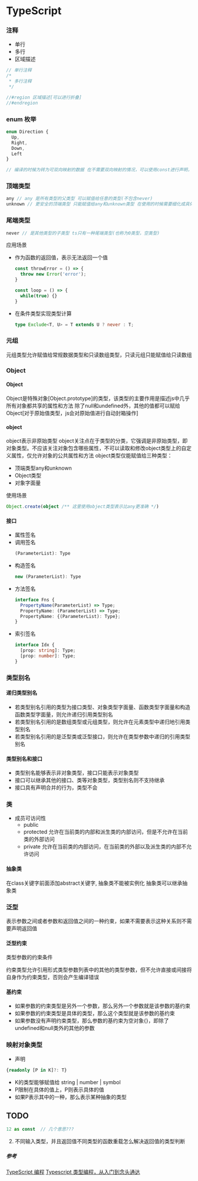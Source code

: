 # TypeScript

### 注释
- 单行
- 多行
- 区域描述
```ts
// 单行注释
/*
 * 多行注释
 */

//#region 区域描述[可以进行折叠]
//#endregion
```

### enum 枚举
```ts
enum Direction {
  Up,
  Right,
  Down,
  Left
}

// 编译的时候为转为可双向映射的数据 在不需要双向映射的情况，可以使用const进行声明，此时只能使用string(即左 -> 右)
```

### 顶端类型
```ts
any // any 是所有类型的父类型 可以赋值给任意的类型(不包含never)
unknown // 更安全的顶端类型 只能赋值给any和unknown类型 在使用的时候需要细化成具体的类型
```

### 尾端类型
```ts
never // 是其他类型的子类型 ts只有一种尾端类型(也称为0类型，空类型)
```
应用场景
- 作为函数的返回值，表示无法返回一个值
  ```ts
  const throwError = () => {
    throw new Error('error');
  }

  const loop = () => {
    while(true) {}
  }
  ```
- 在条件类型实现类型计算
  ```ts
  type Exclude<T, U> = T extends U ? never : T;
  ```

### 元组
元组类型允许赋值给常规数据类型和只读数组类型，只读元组只能赋值给只读数组

### Object
#### Object
Object是特殊对象[Object.prototype]的类型，该类型的主要作用是描述js中几乎所有对象都共享的属性和方法
除了null和undefined外，其他的值都可以赋给Object[对于原始值类型，js会对原始值进行自动封箱操作]

#### object
object表示非原始类型
object关注点在于类型的分类，它强调是非原始类型，即对象类型。不应该关注对象包含哪些属性，不可以读取和修改object类型上的自定义属性，仅允许对象的公共属性和方法
object类型仅能赋值给三种类型：
- 顶端类型any和unknown
- Object类型
- 对象字面量

使用场景
```ts
Object.create(object /** 这里使用object类型表示比any更准确 */)
```

#### 接口
- 属性签名
- 调用签名 
  ```ts
  (ParameterList): Type
  ```
- 构造签名
  ```ts
  new (ParameterList): Type
  ```
- 方法签名
  ```ts
  interface Fns {
    PropertyName(ParameterList) => Type;
    PropertyName: (ParameterList) => Type;
    PropertyName: {(ParameterList): Type};
  }
  ```
- 索引签名
  ```ts
  interface Idx {
    [prop: string]: Type;
    [prop: number]: Type;
  }
  ```

### 类型别名
#### 递归类型别名
- 若类型别名引用的类型为接口类型、对象类型字面量、函数类型字面量和构造函数类型字面量，则允许递归引用类型别名
- 若类型别名引用的是数组类型或元组类型，则允许在元素类型中递归地引用类型别名
- 若类型别名引用的是泛型类或泛型接口，则允许在类型参数中递归的引用类型别名

#### 类型别名和接口
- 类型别名能够表示非对象类型，接口只能表示对象类型
- 接口可以继承其他的接口、类等对象类型，类型别名则不支持继承
- 接口具有声明合并的行为，类型不会

### 类
- 成员可访问性
  - public
  - protected 允许在当前类的内部和派生类的内部访问，但是不允许在当前类的外部访问
  - private 允许在当前类的内部访问，在当前类的外部以及派生类的内部不允许访问

#### 抽象类
在class关键字前面添加abstract关键字, 抽象类不能被实例化
抽象类可以继承抽象类

### 泛型
表示参数之间或者参数和返回值之间的一种约束，如果不需要表示这种关系则不需要声明返回值
#### 泛型约束
类型参数的约束条件

约束类型允许引用形式类型参数列表中的其他的类型参数，但不允许直接或间接将自身作为约束类型，否则会产生编译错误

#### 基约束
- 如果参数的约束类型是另外一个参数，那么另外一个参数就是该参数的基约束
- 如果参数的约束类型是具体的类型，那么这个类型就是该参数的基约束
- 如果参数没有声明约束类型，那么参数的基约束为空对象{}，即除了undefined和null类外的其他的参数

### 映射对象类型
- 声明
```ts
{readonly [P in K]?: T}
```
- K的类型能够赋值给 string | number | symbol
- P限制在具体的值上，P则表示具体的值
- 如果P表示其中的一种，那么表示某种抽象的类型

## TODO
```ts
12 as const  // 几个意思???
```

2. 不同输入类型，并且返回值不同类型的函数重载怎么解决返回值的类型判断

##### 参考
[TypeScript 编程](https://juejin.cn/post/7212446354918965304)
[Typescript 类型编程，从入门到念头通达](https://juejin.cn/post/7132490947320872974)